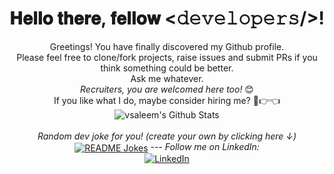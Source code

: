 <div align="center">
<h1> 𝐇𝐞𝐥𝐥𝐨 𝐭𝐡𝐞𝐫𝐞, 𝐟𝐞𝐥𝐥𝐨𝐰 <𝚍𝚎𝚟𝚎𝚕𝚘𝚙𝚎𝚛𝚜/>!
<!-- Add image gif here -->
</h1>
</div>
<div align="center" width="50">
<!-- Add image gif here -->
</div>
<div align="center">
Greetings! You have finally discovered my Github profile. 
<br />
Please feel free to clone/fork projects, raise issues and submit PRs if you think something could be better. <br>
Ask me whatever. <b><a href="mailto:vic.saleem@gmail.com"></a></b>
<br />
<i>Recruiters, you are welcomed here too!</i> 😊
</div>
<div align="center">
If you like what I do, maybe consider hiring me? 🥺👉👈
<br />
<img align="center" src="https://github-readme-stats.vercel.app/api?username=vsaleem&include_all_commits=true&count_private=true&show_icons=true&line_height=20&title_color=7A7ADB&icon_color=2234AE&text_color=D3D3D3&bg_color=0,000000,130F40" alt="vsaleem's Github Stats">
<br />
<br />
<i>Random dev joke for you! (create your own by clicking here ↓)</i><br>
<a href="https://readme-jokes.vercel.app"><img align="center" src="https://readme-jokes.vercel.app/api?bgColor=%23073b4c&textColor=%2306d6a0&aColor=%2306d6a0&borderColor=%2306d6a0" alt="README Jokes"></a>
---
<i>Follow me on LinkedIn:</i><br>
<a href="https://www.linkedin.com/in/victoriasaleem" target="_blank"><img src="https://img.shields.io/badge/LinkedIn-%230077B5.svg?&style=flat-square&logo=linkedin&logoColor=white" alt="LinkedIn"></a>
</div>
